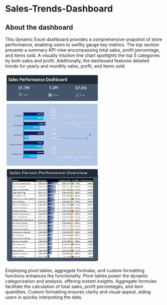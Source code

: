 # Sales-Trends-Dashboard

## About the dashboard
This dynamic Excel dashboard provides a comprehensive snapshot of store performance, enabling users to swiftly gauge key metrics. The top section presents a summary KPI view encompassing total sales, profit percentage, and items sold. A visually intuitive line chart spotlights the top 5 categories by both sales and profit. Additionally, the dashboard features detailed trends for yearly and monthly sales, profit, and items sold.

<img height="300" width="300" src="https://github.com/AbhishekRajendran/Sales-Trends-Dashboard/blob/DataAnalysis/Dashboard.1.png" />  <img height="300" width="300" src="https://github.com/AbhishekRajendran/Sales-Trends-Dashboard/blob/DataAnalysis/Dashboard.2.png" />

Employing pivot tables, aggregate formulas, and custom formatting functions enhances the functionality. Pivot tables power the dynamic categorization and analysis, offering instant insights. Aggregate formulas facilitate the calculation of total sales, profit percentages, and item quantities. Custom formatting ensures clarity and visual appeal, aiding users in quickly interpreting the data.
